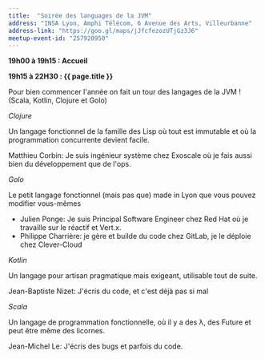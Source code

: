 ```yaml
---
title:  "Soirée des languages de la JVM"
address: "INSA Lyon, Amphi Télécom, 6 Avenue des Arts, Villeurbanne"
address-link: "https://goo.gl/maps/jJfcfezozUTjGz3J6"
meetup-event-id: "257920950"
---
```


**19h00 à 19h15 : Accueil**

**19h15 à 22H30 : {{ page.title }}**

Pour bien commencer l'année on fait un tour des langages de la JVM ! (Scala, Kotlin, Clojure et Golo)

*Clojure* 

Un langage fonctionnel de la famille des Lisp où tout est immutable et où la programmation concurrente devient facile.

Matthieu Corbin: Je suis ingénieur système chez Exoscale où je fais aussi bien du développement que de l'ops.

*Golo* 

Le petit langage fonctionnel (mais pas que) made in Lyon que vous pouvez modifier vous-mêmes

* Julien Ponge: Je suis Principal Software Engineer chez Red Hat où je travaille sur le réactif et Vert.x.
* Philippe Charrière: je gère et builde du code chez GitLab, je le déploie chez Clever-Cloud

*Kotlin* 

Un langage pour artisan pragmatique mais exigeant, utilisable tout de suite.

Jean-Baptiste Nizet: J'écris du code, et c'est déjà pas si mal

*Scala* 

Un langage de programmation fonctionnelle, où il y a des λ, des Future et peut être même des licornes.

Jean-Michel Le: J'écris des bugs et parfois du code.